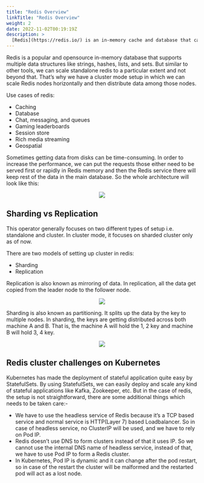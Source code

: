 ```yaml
---
title: "Redis Overview"
linkTitle: "Redis Overview"
weight: 2
date: 2022-11-02T00:19:19Z
description: >
  [Redis](https://redis.io/) is an in-memory cache and database that can be used for improving system design.
---
```


Redis is a popular and opensource in-memory database that supports multiple data structures like strings, hashes, lists, and sets. But similar to other tools, we can scale standalone redis to a particular extent and not beyond that. That’s why we have a cluster mode setup in which we can scale Redis nodes horizontally and then distribute data among those nodes.

Use cases of redis:

- Caching
- Database
- Chat, messaging, and queues
- Gaming leaderboards
- Session store
- Rich media streaming
- Geospatial

Sometimes getting data from disks can be time-consuming. In order to increase the performance, we can put the requests those either need to be served first or rapidly in Redis memory and then the Redis service there will keep rest of the data in the main database. So the whole architecture will look like this:

<div align="center">
    <img src="../../../images/redis-cache.png">
</div>

## Sharding vs Replication

This operator generally focuses on two different types of setup i.e. standalone and cluster. In cluster mode, it focuses on sharded cluster only as of now.

There are two models of setting up cluster in redis:

- Sharding
- Replication

Replication is also known as mirroring of data. In replication, all the data get copied from the leader node to the follower node. 

<div align="center">
    <img src="../../../images/replication.png">
</div>

Sharding is also known as partitioning. It splits up the data by the key to multiple nodes. In sharding, the keys are getting distributed across both machine A and B. That is, the machine A will hold the 1, 2 key and machine B will hold 3, 4 key.

<div align="center">
    <img src="../../../images/sharding.png"">
</div>

## Redis cluster challenges on Kubernetes

Kubernetes has made the deployment of stateful application quite easy by StatefulSets. By using StatefulSets, we can easily deploy and scale any kind of stateful applications like Kafka, Zookeeper, etc. But in the case of redis, the setup is not straightforward, there are some additional things which needs to be taken care:-

- We have to use the headless service of Redis because it’s a TCP based service and normal service is HTTP(Layer 7) based Loadbalancer. So in case of headless service, no ClusterIP will be used, and we have to rely on Pod IP.
- Redis doesn’t use DNS to form clusters instead of that it uses IP. So we cannot use the internal DNS name of headless service, instead of that, we have to use Pod IP to form a Redis cluster.
- In Kubernetes, Pod IP is dynamic and it can change after the pod restart, so in case of the restart the cluster will be malformed and the restarted pod will act as a lost node.
